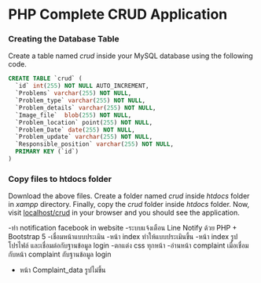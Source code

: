 # PHP Complete CRUD Application

### ****Creating the Database Table****

Create a table named *crud* inside your MySQL database using the following code.

```sql
CREATE TABLE `crud` (
  `id` int(255) NOT NULL AUTO_INCREMENT,
  `Problems` varchar(255) NOT NULL,
  `Problem_type` varchar(255) NOT NULL,
  `Problem_details` varchar(255) NOT NULL,
  `Image_file` 	blob(255) NOT NULL,
  `Problem_location` point(255) NOT NULL,
  `Problem_Date` date(255) NOT NULL,
  `Problem_update` varchar(255) NOT NULL,
  `Responsible_position` varchar(255) NOT NULL,
  PRIMARY KEY (`id`)
)
```

### ****Copy files to htdocs folder****

Download the above files. Create a folder named *crud* inside *htdocs* folder in *xampp* directory. Finally, copy the *crud* folder inside *htdocs* folder. Now, visit [localhost/crud](http://localhost/crud) in your browser and you should see the application.


-ทำ notification facebook in website
-ระบบแจ้งเตือน Line ​Notify ด้วย PHP + Bootstrap 5
-เชื่อมหน้าแบบประเมิน
-หน้า index ทำให้แบบประเมินขึ้น
-หน้า index รูปโปรไฟล์ และเชื่อมต่อกับฐานข้อมูล login
-ตกแต่ง css ทุกหน้า
-อ่านหน้า complaint เมื่อเชื่อมกับหน้า complaint กับฐานข้อมูล login
- หน้า Complaint_data รูปไม่ขึ้น